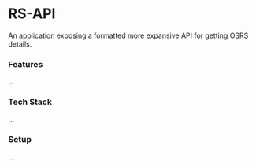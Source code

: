 # RS-API

An application exposing a formatted more expansive API for getting OSRS details.

### Features
...

### Tech Stack
...

### Setup
...
